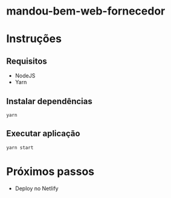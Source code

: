 # mandou-bem-web-fornecedor

# Instruções
## Requisitos

- NodeJS
- Yarn

## Instalar dependências

`yarn`

## Executar aplicação

`yarn start`

# Próximos passos

- Deploy no Netlify
